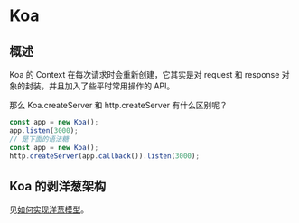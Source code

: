 # Koa

## 概述

Koa 的 Context 在每次请求时会重新创建，它其实是对 request 和 response 对象的封装，并且加入了些平时常用操作的 API。

那么 Koa.createServer 和 http.createServer 有什么区别呢？

```js
const app = new Koa();
app.listen(3000);
// 是下面的语法糖
const app = new Koa();
http.createServer(app.callback()).listen(3000);
```

## Koa 的剥洋葱架构

见[如何实现洋葱模型](./如何实现洋葱模型.md)。
